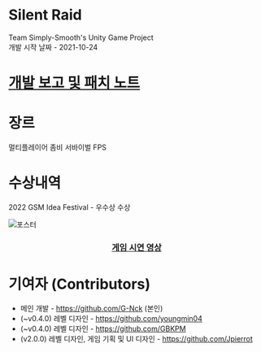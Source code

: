 # Silent Raid
Team Simply-Smooth's Unity Game Project      
개발 시작 날짜 - 2021-10-24

# [개발 보고 및 패치 노트](https://github.com/G-Nck/Silent_Raid/wiki )

# 장르
멀티플레이어 좀비 서바이벌 FPS

# 수상내역 
2022 GSM Idea Festival - 우수상 수상


![포스터](https://user-images.githubusercontent.com/67905493/159593504-f51b781f-47eb-4c83-b272-9ca8015dd11a.png)


 
<div align="center">
 
<a href="https://youtu.be/QfdigRZA2Mo"><h3>게임 시연 영상</h3></a>
</div>
  
# 기여자 (Contributors)
* 메인 개발 - https://github.com/G-Nck (본인)
* (~v0.4.0) 레벨 디자인 - https://github.com/youngmin04     
* (~v0.4.0) 레벨 디자인 - https://github.com/GBKPM     
* (v2.0.0) 레벨 디자인, 게임 기획 및 UI 디자인 - https://github.com/Jpierrot     
